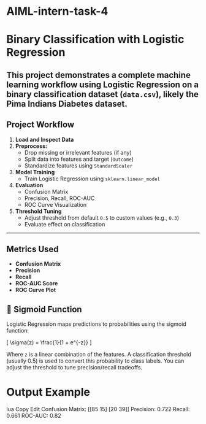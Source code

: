 # AIML-intern-task-4
# Binary Classification with Logistic Regression

This project demonstrates a complete machine learning workflow using **Logistic Regression** on a binary classification dataset (`data.csv`), likely the Pima Indians Diabetes dataset.
---
## Project Workflow

1. **Load and Inspect Data**
2. **Preprocess:**
   - Drop missing or irrelevant features (if any)
   - Split data into features and target (`Outcome`)
   - Standardize features using `StandardScaler`
3. **Model Training**
   - Train Logistic Regression using `sklearn.linear_model`
4. **Evaluation**
   - Confusion Matrix
   - Precision, Recall, ROC-AUC
   - ROC Curve Visualization
5. **Threshold Tuning**
   - Adjust threshold from default `0.5` to custom values (e.g., `0.3`)
   - Evaluate effect on classification

---

## Metrics Used

- **Confusion Matrix**
- **Precision**
- **Recall**
- **ROC-AUC Score**
- **ROC Curve Plot**

## 🔬 Sigmoid Function
Logistic Regression maps predictions to probabilities using the sigmoid function:

\[
\sigma(z) = \frac{1}{1 + e^{-z}}
\]

Where `z` is a linear combination of the features. A classification threshold (usually 0.5) is used to convert this probability to class labels. You can adjust the threshold to tune precision/recall tradeoffs.


# Output Example
lua
Copy
Edit
Confusion Matrix:
[[85 15]
 [20 39]]
Precision: 0.722
Recall:    0.661
ROC-AUC:   0.82
